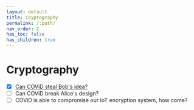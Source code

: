```yaml
---
layout: default
title: Cryptography
permalink: /:path/
nav_order: 2
has_toc: false
has_children: true
---
```

# Cryptography
- [x] [Can COViD steal Bob's idea?](Can%20COViD%20steal%20Bob's%20idea/)
- [ ] Can COViD break Alice's design?
- [ ] COViD is able to compromise our IoT encryption system, how come?